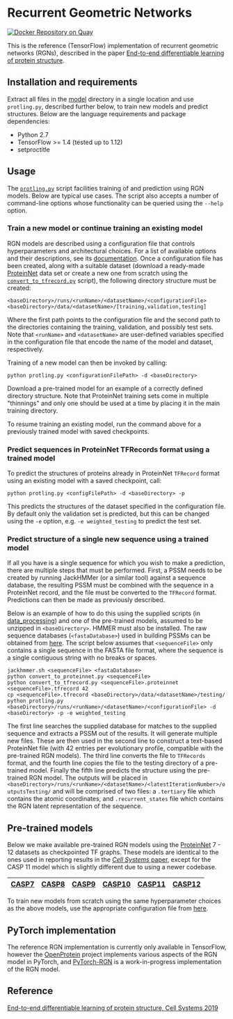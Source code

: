 # Recurrent Geometric Networks

[![Docker Repository on Quay](https://quay.io/repository/fhcrc-microbiome/rgn/status "Docker Repository on Quay")](https://quay.io/repository/fhcrc-microbiome/rgn)

This is the reference (TensorFlow) implementation of recurrent geometric networks (RGNs), described in the paper [End-to-end differentiable learning of protein structure](https://www.cell.com/cell-systems/fulltext/S2405-4712(19)30076-6). 

## Installation and requirements
Extract all files in the [model](https://github.com/aqlaboratory/rgn/tree/master/model) directory in a single location and use `protling.py`, described further below, to train new models and predict structures. Below are the language requirements and package dependencies:

* Python 2.7
* TensorFlow >= 1.4 (tested up to 1.12)
* setproctitle

## Usage
The [`protling.py`](https://github.com/aqlaboratory/rgn/blob/master/model/protling.py) script facilities training of and prediction using RGN models. Below are typical use cases. The script also accepts a number of command-line options whose functionality can be queried using the `--help` option.

### Train a new model or continue training an existing model
RGN models are described using a configuration file that controls hyperparameters and architectural choices. For a list of available options and their descriptions, see its [documentation](https://github.com/aqlaboratory/rgn/blob/master/CONFIG.md). Once a configuration file has been created, along with a suitable dataset (download a ready-made [ProteinNet](https://github.com/aqlaboratory/proteinnet) data set or create a new one from scratch using the [`convert_to_tfrecord.py`](https://github.com/aqlaboratory/rgn/blob/master/model/convert_to_tfrecord.py) script), the following directory structure must be created:

```
<baseDirectory>/runs/<runName>/<datasetName>/<configurationFile>
<baseDirectory>/data/<datasetName>/[training,validation,testing]
```

Where the first path points to the configuration file and the second path to the directories containing the training, validation, and possibly test sets. Note that `<runName>` and `<datasetName>` are user-defined variables specified in the configuration file that encode the name of the model and dataset, respectively.

Training of a new model can then be invoked by calling:

```
python protling.py <configurationFilePath> -d <baseDirectory>
```

Download a pre-trained model for an example of a correctly defined directory structure. Note that ProteinNet training sets come in multiple "thinnings" and only one should be used at a time by placing it in the main training directory.

To resume training an existing model, run the command above for a previously trained model with saved checkpoints.

### Predict sequences in ProteinNet TFRecords format using a trained model
To predict the structures of proteins already in ProteinNet `TFRecord` format using an existing model with a saved checkpoint, call:

```
python protling.py <configFilePath> -d <baseDirectory> -p
```

This predicts the structures of the dataset specified in the configuration file. By default only the validation set is predicted, but this can be changed using the `-e` option, e.g. `-e weighted_testing` to predict the test set.

### Predict structure of a single new sequence using a trained model
If all you have is a single sequence for which you wish to make a prediction, there are multiple steps that must be performed. First, a PSSM needs to be created by running JackHMMer (or a similar tool) against a sequence database, the resulting PSSM must be combined with the sequence in a ProteinNet record, and the file must be converted to the `TFRecord` format. Predictions can then be made as previously described.

Below is an example of how to do this using the supplied scripts (in [data_processing](https://github.com/aqlaboratory/rgn/upload/master/data_processing)) and one of the pre-trained models, assumed to be unzipped in `<baseDirectory>`. HMMER must also be installed. The raw sequence databases (`<fastaDatabase>`) used in building PSSMs can be obtained from [here](https://github.com/aqlaboratory/proteinnet/blob/master/docs/raw_data.md). The script below assumes that `<sequenceFile>` only contains a single sequence in the FASTA file format, where the sequence is a single contiguous string with no breaks or spaces.

```
jackhmmer.sh <sequenceFile> <fastaDatabase>
python convert_to_proteinnet.py <sequenceFile>
python convert_to_tfrecord.py <sequenceFile>.proteinnet <sequenceFile>.tfrecord 42
cp <sequenceFile>.tfrecord <baseDirectory>/data/<datasetName>/testing/
python protling.py <baseDirectory>/runs/<runName>/<datasetName>/<configurationFile> -d <baseDirectory> -p -e weighted_testing
```

The first line searches the supplied database for matches to the supplied sequence and extracts a PSSM out of the results. It will generate multiple new files. These are then used in the second line to construct a text-based ProteinNet file (with 42 entries per evolutionary profile, compatible with the pre-trained RGN models). The third line converts the file to `TFRecords` format, and the fourth line copies the file to the testing directory of a pre-trained model. Finally the fifth line predicts the structure using the pre-trained RGN model. The outputs will be placed in  `<baseDirectory>/runs/<runName>/<datasetName>/<latestIterationNumber>/outputsTesting/` and will be comprised of two files: a `.tertiary` file which contains the atomic coordinates, and `.recurrent_states` file which contains the RGN latent representation of the sequence.

## Pre-trained models
Below we make available pre-trained RGN models using the [ProteinNet](https://github.com/aqlaboratory/proteinnet) 7 - 12 datasets as checkpointed TF graphs. These models are identical to the ones used in reporting results in the [_Cell Systems_ paper](https://www.cell.com/cell-systems/fulltext/S2405-4712(19)30076-6), except for the CASP 11 model which is slightly different due to using a newer codebase.

| [CASP7](https://sharehost.hms.harvard.edu/sysbio/alquraishi/rgn_models/RGN7.tar.gz) | [CASP8](https://sharehost.hms.harvard.edu/sysbio/alquraishi/rgn_models/RGN8.tar.gz) | [CASP9](https://sharehost.hms.harvard.edu/sysbio/alquraishi/rgn_models/RGN9.tar.gz) | [CASP10](https://sharehost.hms.harvard.edu/sysbio/alquraishi/rgn_models/RGN10.tar.gz) | [CASP11](https://sharehost.hms.harvard.edu/sysbio/alquraishi/rgn_models/RGN11.tar.gz) | [CASP12](https://sharehost.hms.harvard.edu/sysbio/alquraishi/rgn_models/RGN12.tar.gz) |
| --- | --- | --- | --- | --- | --- |

To train new models from scratch using the same hyperparameter choices as the above models, use the appropriate configuration file from [here](https://github.com/aqlaboratory/rgn/tree/master/configurations).

## PyTorch implementation
The reference RGN implementation is currently only available in TensorFlow, however the [OpenProtein](https://github.com/OpenProtein/openprotein) project implements various aspects of the RGN model in PyTorch, and [PyTorch-RGN](https://github.com/conradry/pytorch-rgn) is a work-in-progress implementation of the RGN model.

## Reference
[End-to-end differentiable learning of protein structure, Cell Systems 2019](https://www.cell.com/cell-systems/fulltext/S2405-4712(19)30076-6)

